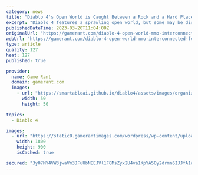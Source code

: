 ```yaml
---
category: news
title: "Diablo 4's Open World is Caught Between a Rock and a Hard Place"
excerpt: "Diablo 4 features a sprawling open world, but some may be disappointed at the limited interactions they’ll encounter while they explore."
publishedDateTime: 2023-03-20T11:04:00Z
originalUrl: "https://gamerant.com/diablo-4-open-world-mmo-interconnected-features-tone-isolation-immersion/"
webUrl: "https://gamerant.com/diablo-4-open-world-mmo-interconnected-features-tone-isolation-immersion/"
type: article
quality: 127
heat: 127
published: true

provider:
  name: Game Rant
  domain: gamerant.com
  images:
    - url: "https://smartableai.github.io/diablo4/assets/images/organizations/gamerant.com-50x50.jpg"
      width: 50
      height: 50

topics:
  - Diablo 4

images:
  - url: "https://static0.gamerantimages.com/wordpress/wp-content/uploads/2023/03/diablo-4-logo-barbarian-rock-environment.jpg"
    width: 1800
    height: 900
    isCached: true

secured: "3y07MY4VW3jwaVm3JFuUbNEEJVl1F8MsZyx2U4va1KpYA5Oy2drmn6IJJfA1a+RkzFTpOVpIT62coy4qa/kmxm0nj0F3xG0KG9UYeIhG0Ps7n3YmqlvT4dr122nLySAZ96xnUbgKFhY51EP5fzw7ULSy2Ss+R517afsiSN0VB5kzLdKfInUBNQhj99EWHEBoZuYoRvyukFiOi7Z52dkuJGfU58q8SlWMKK81p02es5Tm+Fgjxggbh2Q+HMHqljzA4z+SzcDeSi9I6b+HndocqOtC8c0Gn3NSDRC9VyXJBvztsrXX7mWMFXuIcrNNKzZOOEX/QVEJiYjXX28MnvKK/a48cr1GZQyYVXKku3hEt5g=;9BUV3meKG1xang9158pbQg=="
---
```


